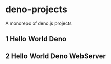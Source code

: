 # deno-projects
A monorepo of deno.js projects

## 1 Hello World Deno

## 2 Hello World Deno WebServer

